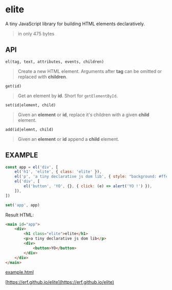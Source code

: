 # elite

A tiny JavaScript library for building HTML elements declaratively.

> in only 475 bytes

## API

`el(tag, text, attributes, events, children)`

> Create a new HTML element. Arguments after **tag** can be omitted or replaced with **children**. 

`get(id)`

> Get an element by **id**. Short for `getElementById`.

`set(id|element, child)`

> Given an **element** or **id**, replace it's children with a given **child** element. 

`add(id|elemnt, child)`

> Given an **element** or **id** append a **child** element.

## EXAMPLE

```Javascript
const app = el('div', [
    el('h1', 'elite', { class: 'elite' }),
    el('p', 'a tiny declarative js dom lib', { style: "background: #ffe088; padding: 8pt;" }),
    el('div', [
        el('button', 'YO', {}, { click: (e) => alert('YO !') }),
    ]),
])

set('app', app)

```

Result HTML:

```HTML
<main id="app">
    <div>
        <h1 class="elite">elite</h1>
        <p>a tiny declarative js dom lib</p>
        <div>
            <button>YO</button>
        </div>
    </div>
</main>
```

[example.html](example.html)

[https://erf.github.io/elite](https://erf.github.io/elite)

